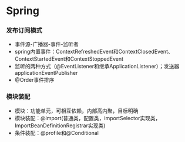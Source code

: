 # Spring

### 发布订阅模式

- 事件源-广播器-事件-监听者
- spring内置事件：ContextRefreshedEvent和ContextClosedEvent、ContextStartedEvent和ContextStoppedEvent
- 监听的两种方式（@EventListener和继承ApplicationListener）；发送器applicationEventPublisher
- @Order事件排序

### 模块装配

- 模块：功能单元，可相互依赖，内部高内聚，目标明确
- 模块装配：@import(普通类，配置类，importSelector实现类，ImportBeanDefinitionRegistrar实现类)
- 条件装配：@profile和@Conditional